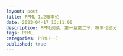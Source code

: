 ```yaml
---
layout: post
title: PPML-1.2概率论
date: 2023-04-17 13:11:00
description: PPML阅读，第一章第二节，概率论部分
tags: PPML
categories: PPML(一)
published: true
---
```


